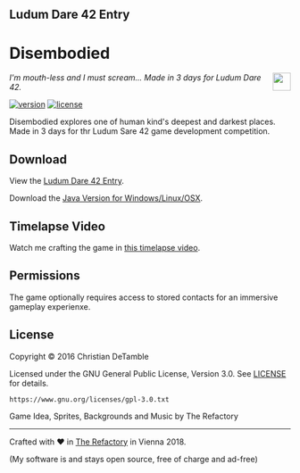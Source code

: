 ## Ludum Dare 42 Entry
# Disembodied
<a href="https://www.youtube.com/channel/UCShL6kEbNc02XjA89zsrtDQ"><img src="http://therefactory.bplaced.net/img/youtube_hover.png" height="32px" align="right"></a>

*I'm mouth-less and I must scream... Made in 3 days for Ludum Dare 42.*

[![version](https://img.shields.io/badge/version-1.0-2095ff.svg)](CHANGELOG.md)
[![license](https://img.shields.io/badge/license-GPL--3.0-2095ff.svg)](LICENSE.md)

Disembodied explores one of human kind's deepest and darkest places. Made in 3 days for thr Ludum Sare 42 game development competition.

## Download

View the <a href="https://ldjam.com/events/ludum-dare/42/disembodied">Ludum Dare 42 Entry</a>.

Download the <a href="
https://github.com/cdetamble/disembodied/blob/master/releases/disembodied-1.0.zip?raw=true">Java Version for Windows/Linux/OSX</a>.

## Timelapse Video

Watch me crafting the game in <a href="https://www.youtube.com/embed/qttNmVyfZ0g">this timelapse video</a>. 

## Permissions

The game optionally requires access to stored contacts for an immersive gameplay experienxe.

## License

Copyright &copy; 2016 Christian DeTamble

Licensed under the GNU General Public License, Version 3.0. See [LICENSE](LICENSE) for details.

    https://www.gnu.org/licenses/gpl-3.0.txt


Game Idea, Sprites, Backgrounds and Music by The Refactory

***

Crafted with &hearts; in <a href="http://goo.gl/KvKHze">The Refactory</a> in Vienna 2018.

(My software is and stays open source, free of charge and ad-free)
